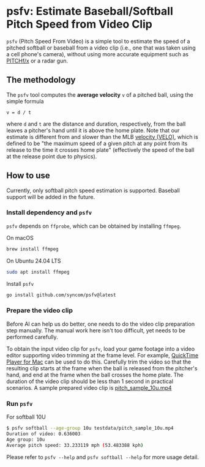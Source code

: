 # psfv: Estimate Baseball/Softball Pitch Speed from Video Clip

`psfv` (Pitch Speed From Video) is a simple tool to estimate the speed of a
pitched softball or baseball from a video clip (i.e., one that was taken using a
cell phone's camera), without using more accurate equipment such as
[PITCHf/x](https://en.wikipedia.org/wiki/PITCHf/x) or a radar gun.

## The methodology

The `psfv` tool computes the __average velocity__ `v` of a pitched ball, using
the simple formula 

```text
v = d / t
```

where `d` and `t` are the distance and duration, respectively, from the ball
leaves a pitcher's hand until it is above the home plate. Note that our estimate
is different from and slower than the MLB [velocity
(VELO)](https://www.mlb.com/glossary/statcast/velocity), which is defined to be
"the maximum speed of a given pitch at any point from its release to the time it
crosses home plate" (effectively the speed of the ball at the release point due
to physics).

## How to use

Currently, only softball pitch speed estimation is supported. Baseball support
will be added in the future.

### Install dependency and `psfv`

`psfv` depends on `ffprobe`, which can be obtained by installing `ffmpeg`.

On macOS

```bash
brew install ffmpeg
```

On Ubuntu 24.04 LTS

```bash
sudo apt install ffmpeg
```

Install `psfv`

```bash
go install github.com/syncom/psfv@latest
```

### Prepare the video clip

Before AI can help us do better, one needs to do the video clip preparation step
manually. The manual work here isn't too difficult, yet needs to be performed
carefully.

To obtain the input video clip for `psfv`, load your game footage into a video
editor supporting video trimming at the frame level. For example, [QuickTime
Player for
Mac](https://support.apple.com/guide/quicktime-player/trim-a-movie-or-clip-qtpf2115f6fd/mac)
can be used to do this. Carefully trim the video so that the resulting clip
starts at the frame when the ball is released from the pitcher's hand, and end
at the frame when the ball crosses the home plate. The duration of the video
clip should be less than 1 second in practical scenarios. A sample prepared
video clip is [pitch_sample_10u.mp4](./testdata/pitch_sample_10u.mp4)

### Run `psfv`

For softball 10U

```bash
$ psfv softball --age-group 10u testdata/pitch_sample_10u.mp4 
Duration of video: 0.636003
Age group: 10u
Average pitch speed: 33.233119 mph (53.483388 kph)
```

Please refer to `psfv --help` and `psfv softball --help` for more usage detail.
